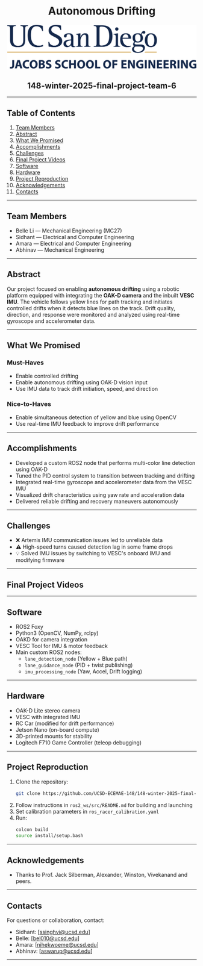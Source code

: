 # <div align="center">Autonomous Drifting</div>
![image](Media/UCSDLogo_JSOE_BlueGold_0_0.png)
## <div align="center"> 148-winter-2025-final-project-team-6</div>

---

## Table of Contents
1. [Team Members](#team-members)
2. [Abstract](#abstract)
3. [What We Promised](#what-we-promised)
4. [Accomplishments](#accomplishments)
5. [Challenges](#challenges)
6. [Final Project Videos](#final-project-videos)
7. [Software](#software)
8. [Hardware](#hardware)
9. [Project Reproduction](#project-reproduction)
10. [Acknowledgements](#acknowledgements)
11. [Contacts](#contacts)

---

## Team Members
- Belle Li — Mechanical Engineering (MC27)  
- Sidhant — Electrical and Computer Engineering  
- Amara — Electrical and Computer Engineering  
- Abhinav — Mechanical Engineering  

---

## Abstract
Our project focused on enabling **autonomous drifting** using a robotic platform equipped with integrating the **OAK-D camera** and the inbuilt **VESC IMU**. The vehicle follows yellow lines for path tracking and initiates controlled drifts when it detects blue lines on the track. Drift quality, direction, and response were monitored and analyzed using real-time gyroscope and accelerometer data.

---

## What We Promised

### Must-Haves
- Enable controlled drifting  
- Enable autonomous drifting using OAK-D vision input  
- Use IMU data to track drift initiation, speed, and direction  

### Nice-to-Haves
- Enable simultaneous detection of yellow and blue using OpenCV  
- Use real-time IMU feedback to improve drift performance  

---

## Accomplishments
- Developed a custom ROS2 node that performs multi-color line detection using OAK-D  
- Tuned the PID control system to transition between tracking and drifting  
- Integrated real-time gyroscope and accelerometer data from the VESC IMU  
- Visualized drift characteristics using yaw rate and acceleration data  
- Delivered reliable drifting and recovery maneuvers autonomously  

---

## Challenges
- ❌ Artemis IMU communication issues led to unreliable data  
- ⚠️ High-speed turns caused detection lag in some frame drops  
- 💡 Solved IMU issues by switching to VESC's onboard IMU and modifying firmware  

---

## Final Project Videos
> 

---

## Software
- ROS2 Foxy  
- Python3 (OpenCV, NumPy, rclpy)  
- OAKD for camera integration  
- VESC Tool for IMU & motor feedback  
- Main custom ROS2 nodes:
  - `lane_detection_node` (Yellow + Blue path)
  - `lane_guidance_node` (PID + twist publishing)
  - `imu_processing_node` (Yaw, Accel, Drift logging)

---

## Hardware
- OAK-D Lite stereo camera  
- VESC with integrated IMU  
- RC Car (modified for drift performance)  
- Jetson Nano (on-board compute)  
- 3D-printed mounts for stability  
- Logitech F710 Game Controller (teleop debugging)

---

## Project Reproduction
1. Clone the repository:
    ```bash
    git clone https://github.com/UCSD-ECEMAE-148/148-winter-2025-final-project-team-6.git
    ```
2. Follow instructions in `ros2_ws/src/README.md` for building and launching  
3. Set calibration parameters in `ros_racer_calibration.yaml`  
4. Run:
    ```bash
    colcon build
    source install/setup.bash
    ```

---

## Acknowledgements
- Thanks to Prof. Jack Silberman, Alexander, Winston, Vivekanand and peers.

---

## Contacts
For questions or collaboration, contact:  
- Sidhant: [ssinghvi@ucsd.edu]  
- Belle: [bel010@ucsd.edu]  
- Amara: [nihekwoeme@ucsd.edu]  
- Abhinav: [aswarup@ucsd.edu]

---
